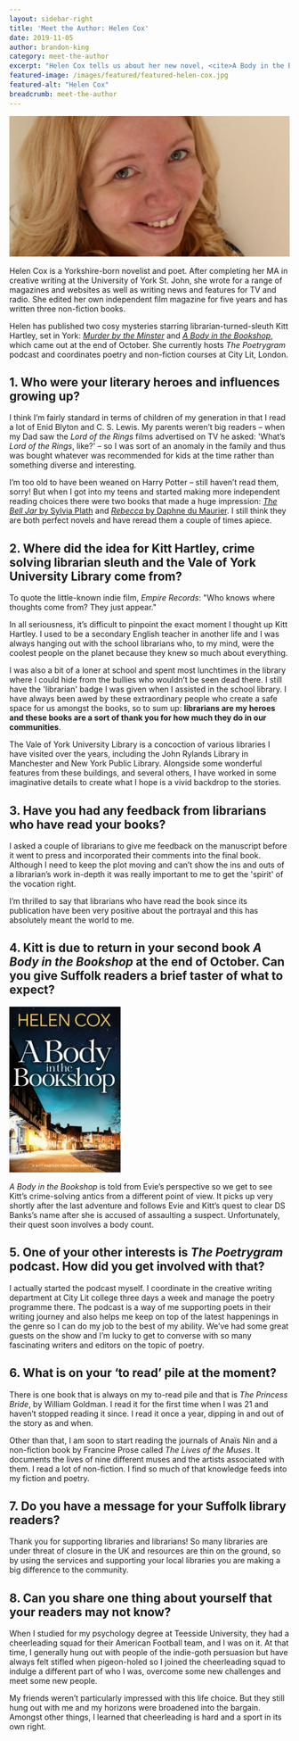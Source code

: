 ```yaml
---
layout: sidebar-right
title: 'Meet the Author: Helen Cox'
date: 2019-11-05
author: brandon-king
category: meet-the-author
excerpt: "Helen Cox tells us about her new novel, <cite>A Body in the Bookshop</cite>, and how her love of libraries and librarians inspired her to create amateur detective Kitt Hartley."
featured-image: /images/featured/featured-helen-cox.jpg
featured-alt: "Helen Cox"
breadcrumb: meet-the-author
---
```


![Helen Cox](/images/featured/featured-helen-cox.jpg)

Helen Cox is a Yorkshire-born novelist and poet. After completing her MA in creative writing at the University of York St. John, she wrote for a range of magazines and websites as well as writing news and features for TV and radio. She edited her own independent film magazine for five years and has written three non-fiction books.

Helen has published two cosy mysteries starring librarian-turned-sleuth Kitt Hartley, set in York: [<cite>Murder by the Minster</cite>](https://suffolk.spydus.co.uk/cgi-bin/spydus.exe/ENQ/OPAC/BIBENQ?BRN=2632982) and [<cite>A Body in the Bookshop</cite>](https://suffolk.spydus.co.uk/cgi-bin/spydus.exe/ENQ/OPAC/BIBENQ?BRN=2632983), which came out at the end of October. She currently hosts <cite>The Poetrygram</cite> podcast and coordinates poetry and non-fiction courses at City Lit, London.

## 1. Who were your literary heroes and influences growing up?

I think I’m fairly standard in terms of children of my generation in that I read a lot of Enid Blyton and C. S. Lewis. My parents weren’t big readers – when my Dad saw the <cite>Lord of the Rings</cite> films advertised on TV he asked: 'What’s <cite>Lord of the Rings</cite>, like?' – so I was sort of an anomaly in the family and thus was bought whatever was recommended for kids at the time rather than something diverse and interesting.

I’m too old to have been weaned on Harry Potter – still haven’t read them, sorry! But when I got into my teens and started making more independent reading choices there were two books that made a huge impression: [<cite>The Bell Jar</cite> by Sylvia Plath](https://suffolk.spydus.co.uk/cgi-bin/spydus.exe/ENQ/OPAC/BIBENQ?BRN=1296492) and [<cite>Rebecca</cite> by Daphne du Maurier](https://suffolk.spydus.co.uk/cgi-bin/spydus.exe/ENQ/OPAC/BIBENQ?BRN=2331915). I still think they are both perfect novels and have reread them a couple of times apiece.

## 2. Where did the idea for Kitt Hartley, crime solving librarian sleuth and the Vale of York University Library come from?

To quote the little-known indie film, <cite>Empire Records</cite>: "Who knows where thoughts come from? They just appear."

In all seriousness, it’s difficult to pinpoint the exact moment I thought up Kitt Hartley. I used to be a secondary English teacher in another life and I was always hanging out with the school librarians who, to my mind, were the coolest people on the planet because they knew so much about everything.

I was also a bit of a loner at school and spent most lunchtimes in the library where I could hide from the bullies who wouldn’t be seen dead there. I still have the 'librarian' badge I was given when I assisted in the school library. I have always been awed by these extraordinary people who create a safe space for us amongst the books, so to sum up: **librarians are my heroes and these books are a sort of thank you for how much they do in our communities**.

The Vale of York University Library is a concoction of various libraries I have visited over the years, including the John Rylands Library in Manchester and New York Public Library. Alongside some wonderful features from these buildings, and several others, I have worked in some imaginative details to create what I hope is a vivid backdrop to the stories.

## 3. Have you had any feedback from librarians who have read your books?

I asked a couple of librarians to give me feedback on the manuscript before it went to press and incorporated their comments into the final book. Although I need to keep the plot moving and can’t show the ins and outs of a librarian’s work in-depth it was really important to me to get the 'spirit' of the vocation right.

I’m thrilled to say that librarians who have read the book since its publication have been very positive about the portrayal and this has absolutely meant the world to me.

## 4. Kitt is due to return in your second book <cite>A Body in the Bookshop</cite> at the end of October. Can you give Suffolk readers a brief taster of what to expect?

<a href="https://suffolk.spydus.co.uk/cgi-bin/spydus.exe/ENQ/OPAC/BIBENQ?BRN=2632983"><img src="/images/featured/featured-a-body-in-the-bookshop-200.jpg" alt="A Body in the Bookshop" class="mw-40 {% include /c/img-float-right.html %}" /></a>

<cite>A Body in the Bookshop</cite> is told from Evie’s perspective so we get to see Kitt’s crime-solving antics from a different point of view. It picks up very shortly after the last adventure and follows Evie and Kitt’s quest to clear DS Banks’s name after she is accused of assaulting a suspect. Unfortunately, their quest soon involves a body count.

## 5. One of your other interests is <cite>The Poetrygram</cite> podcast. How did you get involved with that?

I actually started the podcast myself. I coordinate in the creative writing department at City Lit college three days a week and manage the poetry programme there. The podcast is a way of me supporting poets in their writing journey and also helps me keep on top of the latest happenings in the genre so I can do my job to the best of my ability. We’ve had some great guests on the show and I’m lucky to get to converse with so many fascinating writers and editors on the topic of poetry.

## 6. What is on your ‘to read’ pile at the moment?

There is one book that is always on my to-read pile and that is <cite>The Princess Bride</cite>, by William Goldman. I read it for the first time when I was 21 and haven’t stopped reading it since. I read it once a year, dipping in and out of the story as and when.

Other than that, I am soon to start reading the journals of Anaïs Nin and a non-fiction book by Francine Prose called <cite>The Lives of the Muses</cite>. It documents the lives of nine different muses and the artists associated with them. I read a lot of non-fiction. I find so much of that knowledge feeds into my fiction and poetry.

## 7. Do you have a message for your Suffolk library readers?

Thank you for supporting libraries and librarians! So many libraries are under threat of closure in the UK and resources are thin on the ground, so by using the services and supporting your local libraries you are making a big difference to the community.

## 8. Can you share one thing about yourself that your readers may not know?

When I studied for my psychology degree at Teesside University, they had a cheerleading squad for their American Football team, and I was on it. At that time, I generally hung out with people of the indie-goth persuasion but have always felt stifled when pigeon-holed so I joined the cheerleading squad to indulge a different part of who I was, overcome some new challenges and meet some new people.

My friends weren’t particularly impressed with this life choice. But they still hung out with me and my horizons were broadened into the bargain. Amongst other things, I learned that cheerleading is hard and a sport in its own right.
